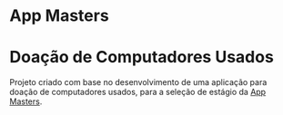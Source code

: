 # App Masters

# Doação de Computadores Usados

Projeto criado com base no desenvolvimento de uma aplicação para doação de computadores usados, para a seleção de estágio da [App Masters](https://www.appmasters.io).
